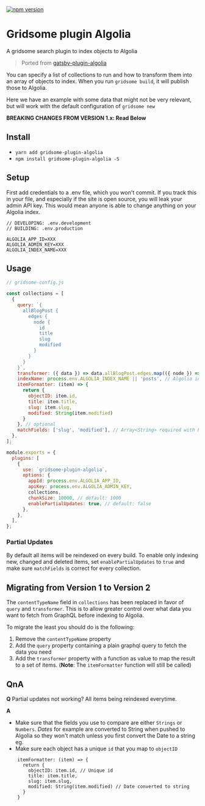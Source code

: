 
[![npm version](https://badge.fury.io/js/gridsome-plugin-algolia.svg)](https://www.npmjs.com/package/gridsome-plugin-algolia)

# Gridsome plugin Algolia

A gridsome search plugin to index objects to Algolia

> Ported from [gatsby-plugin-algolia](https://github.com/algolia/gatsby-plugin-algolia)

You can specify a list of collections to run and how to transform them into an array of objects to index. When you run `gridsome build`, it will publish those to Algolia.

Here we have an example with some data that might not be very relevant, but will work with the default configuration of `gridsome new`


**BREAKING CHANGES FROM VERSION 1.x: Read Below**

## Install
* `yarn add gridsome-plugin-algolia`
* `npm install gridsome-plugin-algolia -S`


## Setup

First add credentials to a .env file, which you won't commit. If you track this in your file, and especially if the site is open source, you will leak your admin API key. This would mean anyone is able to change anything on your Algolia index.

```
// DEVELOPING: .env.development
// BUILDING: .env.production

ALGOLIA_APP_ID=XXX
ALGOLIA_ADMIN_KEY=XXX
ALGOLIA_INDEX_NAME=XXX
```

## Usage

```javascript:title=gridsome-config.js
// gridsome-config.js

const collections = [
  {
    query: `{
      allBlogPost {
        edges {
          node {
            id
            title
            slug
            modified
          }
        }
      }
    }`,
    transformer: ({ data }) => data.allBlogPost.edges.map(({ node }) => node),
    indexName: process.env.ALGOLIA_INDEX_NAME || 'posts', // Algolia index name
    itemFormatter: (item) => {
      return {
        objectID: item.id,
        title: item.title,
        slug: item.slug,
        modified: String(item.modified)
      }
    }, // optional
    matchFields: ['slug', 'modified'], // Array<String> required with PartialUpdates
  },
];

module.exports = {
  plugins: [
    {
      use: `gridsome-plugin-algolia`,
      options: {
        appId: process.env.ALGOLIA_APP_ID,
        apiKey: process.env.ALGOLIA_ADMIN_KEY,
        collections,
        chunkSize: 10000, // default: 1000
        enablePartialUpdates: true, // default: false
      },
    },
  ],
};
```

### Partial Updates

By default all items will be reindexed on every build. To enable only indexing new, changed and deleted items, set `enablePartialUpdates` to `true` and make sure `matchFields` is correct for every collection.

## Migrating from Version 1 to Version 2

The `contentTypeName` field in `collections` has been replaced in favor of `query` and `transformer`. This is to allow greater control over what data you want to fetch from GraphQL before indexing to Algolia.

To migrate the least you should do is the following:

  1. Remove the `contentTypeName` property
  2. Add the `query` property containing a plain graphql query to fetch the data you need
  3. Add the `transformer` property with a function as value to map the result to a set of items. (**Note**: The `itemFormatter` function will still be called)

## QnA

**Q** Partial updates not working? All items being reindexed everytime.

**A**
* Make sure that the fields you use to compare are either `Strings` or `Numbers`. *Dates* for example are converted to String when pushed to Algolia so they won't match unless you first convert the Date to a string eg.
* Make sure each object has a unique `id` that you map to `objectID`

```
    itemFormatter: (item) => {
      return {
        objectID: item.id, // Unique id
        title: item.title,
        slug: item.slug,
        modified: String(item.modified) // Date converted to string
      }
    }
```
